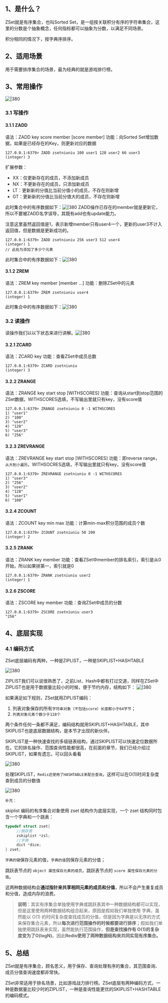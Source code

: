 ## 1、是什么？

ZSet就是有序集合，也叫Sorted Set，是一组按关联积分有序的字符串集合，这里的分数是个抽象概念，任何指标都可以抽象为分数，以满足不同场景。

积分相同的情况下，按字典序排序。

## 2、适用场景

用于需要排序集合的场景，最为经典的就是游戏排行榜。

## 3、常用操作

![|380](https://my-obsidian-image.oss-cn-guangzhou.aliyuncs.com/2024/04/30ac57ecd10a6fd0575a6da62ad1d263.png)
### 3.1 写操作

#### 3.1.1 ZADD

语法：ZADD key score member [score member]
功能：向Sorted Set增加数据，如果是已经存在的Key，则更新对应的数据

```shell
127.0.0.1:6379> ZADD zsetniuniu 100 user1 128 user2 66 user3
(integer) 3
```

扩展参数：
- XX：仅更新存在的成员，不添加新成员
- NX：不更新存在的成员，只添加新成员
- LT：更新新的分值比当前分值小的成员，不存在则新增
- GT：更新新的分值比当前分值大的成员，不存在则新增

此时集合中的有序数据如下：![|380](https://my-obsidian-image.oss-cn-guangzhou.aliyuncs.com/2024/04/8af08b49de4ff6c9762ac5cd89d89de7.png)
ZADD操作已存在的member就是更新它，所以不要被ZADD名字误导，其既有add也有update能力。

注意这里虽然返回值是1，表示新增member只有user4一个，更新的user3不计入返回值，但是数据是更新成功的。
```shell
127.0.0.1:6379> ZADD zsetniuniu 256 user3 512 user4
(integer) 1
// 此处为添加了多少个元素
```

此时集合中的有序数据如下：![|380](https://my-obsidian-image.oss-cn-guangzhou.aliyuncs.com/2024/04/07ca0aa674cbff441c0e08f340e740ba.png)

#### 3.1.2 ZREM

语法：ZREM key member [member ...]
功能：删除ZSet中的元素

```shell
127.0.0.1:6379> ZREM zsetniuniu user4
(integer) 1
```

此时集合中的有序数据如下：![|380](https://my-obsidian-image.oss-cn-guangzhou.aliyuncs.com/2024/04/1969587c5f3f477a686c57fdc38241d5.png)

### 3.2 读操作

读操作我们以以下状态来进行讲解。![|380](https://my-obsidian-image.oss-cn-guangzhou.aliyuncs.com/2024/04/6a2c29027e9a2bb6c977f043a3a5dfc3.png)
#### 3.2.1 ZCARD

语法：ZCARD key
功能：查看ZSet中成员总数

```shell
127.0.0.1:6379> ZCARD zsetniuniu
(integer) 3
```

#### 3.2.2 ZRANGE

语法：ZRANGE key start stop [WITHSCORES]
功能：查询从start到stop范围的ZSet数据，WITHSCORES选填，不写输出里就只有key，没有score值

```shell
127.0.0.1:6379> ZRANGE zsetniuniu 0 -1 WITHSCORES
1) "user1"
2) "100"
3) "user2"
4) "128"
5) "user3"
6) "256"
```

#### 3.2.3 ZREVRANGE

语法：ZREVRANGE key start stop [WITHSCORES]
功能：即reverse range，`从大到小遍历`，WITHSOCRES选填，不写输出里就只有key，没有score值

```shell
127.0.0.1:6379> ZREVRANGE zsetniuniu 0 -1 WITHSCORES
1) "user3"
2) "256"
3) "user2"
4) "128"
5) "user1"
6) "100"
```

#### 3.2.4 ZCOUNT

语法：ZCOUNT key min max
功能：计算min-max积分范围的成员个数

```shell
127.0.0.1:6379> ZCOUNT zsetniuniu 50 200
(integer) 2
```

#### 3.2.5 ZRANK

语法：ZRANK key member
功能：查看ZSet中member的排名索引，索引是从0开始，所以如果排第一，索引就是0

```shell
127.0.0.1:6379> ZRANK zsetniuniu user2
(integer) 1
```

#### 3.2.6 ZSCORE

语法：ZSCORE key member
功能：查询ZSet中成员的分数

```shell
127.0.0.1:6379> ZSCORE zsetniuniu user3
"256"
```

## 4、底层实现

### 4.1 编码方式

ZSet底层编码有两种，一种是ZIPLIST，一种是SKIPLIST+HASHTABLE

![|380](https://my-obsidian-image.oss-cn-guangzhou.aliyuncs.com/2024/04/092fd5e319821f37e6f7bd534138832e.png)

ZIPLIST我们可以说很熟悉了，之前List、Hash中都有打过交道，同样在ZSet中ZIPLIST也是用于数据量比较小的时候，便于节约内存，结构如下：
![|380](https://my-obsidian-image.oss-cn-guangzhou.aliyuncs.com/2024/04/4af0a16d1af8a69cd7e6cd6c48f2ef66.png)

如果满足如下规则，ZSet就用ZIPLIST编码：
1. 列表对象保存的所有`字符串对象（不包括score）长度都小于64字节`；
2. `列表对象元素个数少于128个`

两个条件任何一条都不满足，编码结构就用SKIPLIST+HASHTABLE，其中SKIPLIST也是底层数据结构，是本节才出现的新伙伴。

SKIPLIST是一种快速查找的多级链表结构，通过SKIPLIST可以快速定位数据所在。它的排名操作、范围查询性能都很高，在前面的章节，我们已经介绍过SKIPLIST，如果有遗忘，可以回头看看

![|380](https://my-obsidian-image.oss-cn-guangzhou.aliyuncs.com/2024/04/152f8468533b8c38ece0ec7ba63a231d.png)

处理SKIPLIST，`Redis还使用了HASHTABLE来配合查询`，这样可以在O(1)时间复杂度查到成员的分数值

![|380](https://my-obsidian-image.oss-cn-guangzhou.aliyuncs.com/2024/04/d20b83f44f7a1ce63f056d2a7ecf6635.png)

`补充：`

skiplist 编码的有序集合对象使用 zset 结构作为底层实现，一个 zset 结构同时包含一个字典和一个跳表：
```C
typedef struct zset{
     //跳跃表
     zskiplist *zsl;
     //字典
     dict *dice;
} zset;
```

`字典的键`保存元素的值，`字典的值`则保存元素的分值；

跳跃表节点的 `object 属性保存元素的成员`，跳跃表节点的 `score 属性保存元素的分值`。

这两种数据结构会**通过指针来共享相同元素的成员和分值**，所以不会产生重复成员和分值，造成内存的浪费。

>**说明**：其实有序集合单独使用字典或跳跃表其中一种数据结构都可以实现，但是这里使用两种数据结构组合起来，原因是假如我们单独使用 字典，虽然能以 O(1) 的时间复杂度查找成员的分值，但是因为字典是以无序的方式来保存集合元素，所以**每次进行范围操作的时候都要进行排序**；假如我们单独使用跳跃表来实现，虽然能执行范围操作，**但是查找操作有 O(1)的复杂度变为了O(logN)**。因此**Redis使用了两种数据结构来共同实现有序集合。**

  
## 5、总结

ZSet就是有序集合，顾名思义，用于保存、查询处理有序的集合，其范围查询、成员分值查询速度都非常快。

ZSet非常适用于排名场景，比如游戏战力排行榜。ZSet底层有两种编码方式，一种是数据量比较少时的ZIPLIST，一种是查询性能更优的SKIPLIST+HASHTABLE的编码模式。
